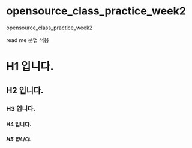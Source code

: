 # opensource_class_practice_week2
opensource_class_practice_week2

read me 문법 적용
# H1 입니다.
## H2 입니다.
### H3 입니다.
#### H4 입니다.
##### H5 입니다.

